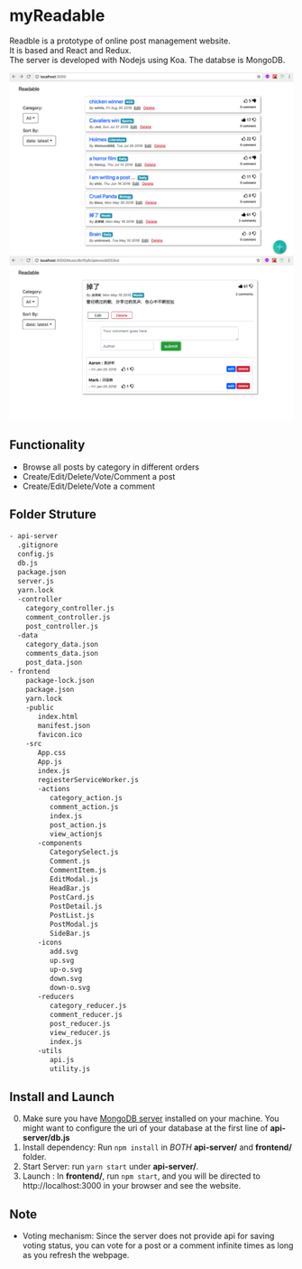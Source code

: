 # myReadable
Readble is a prototype of online post management website. </br>
It is based and React and Redux. </br>
The server is developed with Nodejs using Koa. The databse is MongoDB. </br>

![](preview/Main.png)
![](preview/Post.png)

## Functionality
- Browse all posts by category in different orders
- Create/Edit/Delete/Vote/Comment a post
- Create/Edit/Delete/Vote a comment

## Folder Struture
```
- api-server
  .gitignore
  config.js
  db.js
  package.json
  server.js
  yarn.lock
  -controller
    category_controller.js
    comment_controller.js
    post_controller.js
  -data
    category_data.json
    comments_data.json
    post_data.json
- frontend
    package-lock.json
    package.json
    yarn.lock
    -public
       index.html
       manifest.json
       favicon.ico
    -src
       App.css
       App.js
       index.js
       regiesterServiceWorker.js
       -actions
          category_action.js
          comment_action.js
          index.js
          post_action.js
          view_actionjs
       -components
          CategorySelect.js
          Comment.js
          CommentItem.js
          EditModal.js
          HeadBar.js
          PostCard.js
          PostDetail.js
          PostList.js
          PostModal.js
          SideBar.js
       -icons
          add.svg
          up.svg
          up-o.svg
          down.svg
          down-o.svg
       -reducers
          category_reducer.js
          comment_reducer.js
          post_reducer.js
          view_reducer.js
          index.js
       -utils
          api.js
          utility.js
```

## Install and Launch
0. Make sure you have [MongoDB server](https://www.mongodb.com) installed on your machine. You might want to configure the uri of your database at the first line of **api-server/db.js**
1. Install dependency: Run `npm install` in *BOTH* **api-server/** and **frontend/** folder.  </br>
2. Start Server: run `yarn start` under **api-server/**.
3. Launch : In **frontend/**, run `npm start`, and you will be directed to http://localhost:3000 in your browser and see the website.

## Note
- Voting mechanism: Since the server does not provide api for saving voting status, you can vote for a post or a comment infinite times as long as you refresh the webpage. 
